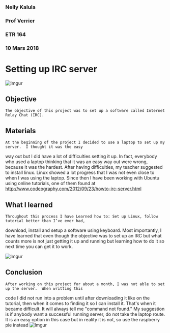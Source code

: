 ### Nelly Kalula

### Prof Verrier

### ETR 164

### 10 Mars 2018

# Setting up IRC server 

![Imgur](https://i.imgur.com/0UG45Yo.jpg)

## Objective

	The objective of this project was to set up a software called Internet Relay Chat (IRC).
## Materials 

	At the beginning of the project I decided to use a laptop to set up my server.  I thought it was the easy
way out but I did have  a lot of difficulties setting it up.  In fact, everybody who used a laptop thinking that
it was an easy way out were wrong, because it was the hardest.  After having difficulties, my teacher suggested to 
install linux.  Linux showed a lot progress that I was not even close to when I was using the laptop.  Since then 
I have been working with Ubuntu using  online tutorials, one of them found at   http://www.codeography.com/2012/09/23/howto-irc-server.html


## What I learned

	Throughout this process I have Learned how to: Set up Linux, follow tutorial better than I’ve ever had,
download, install and setup a software using keyboard.  Most importantly, I have learned that even though the 
objective was to set up an IRC but what counts more is not just getting it up and running but learning how to 
do it so next time you can get it to work. 

![Imgur](https://imgur.com/a/9ZhAy.jpg)

## Conclusion

	After working on this project for about a month, I was not able to set up the server.  When writting this
code I did not run into a problem until after downloading it like on the tutorial, then when it comes to finding it
so I can install it.  That's when it became difficult. It will always tell me "command not found."  My suggestion is 
if anybody want a successful running server, do not take the laptop route.  It is an easy option in this case but in 
reality it is not, so use the raspberry pie instead 
![Imgur](https://imgur.com/a/9ZhAy.jpg)


 



